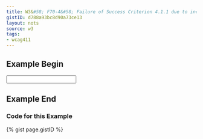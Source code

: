 ```yaml
---
title: W3&#58; F70-4&#58; Failure of Success Criterion 4.1.1 due to incorrect use of start and end tags or attribute markup
gistID: d788a93bc8d90a73ce13
layout: nots
source: w3
tags:
- wcag411
---
```


<h2 aria-describedby="{{ page.gistID }}">Example Begin</h2>
<div class="rendered-not">
<input title="name"type="text">
</div> <!-- rendered-not -->

<h2 aria-describedby="{{ page.gistID }}">Example End</h2>

<h3 aria-describedby="{{ page.gistID }}">Code for this Example</h3>
{% gist page.gistID %}